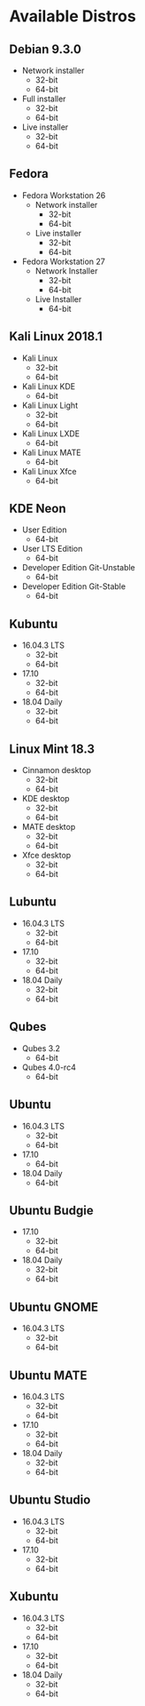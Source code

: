 Available Distros
=================

Debian 9.3.0
------------

* Network installer
  * 32-bit
  * 64-bit
* Full installer
  * 32-bit
  * 64-bit
* Live installer
  * 32-bit
  * 64-bit

Fedora
------
* Fedora Workstation 26
  * Network installer
    * 32-bit
    * 64-bit
  * Live installer
    * 32-bit
    * 64-bit
* Fedora Workstation 27
  * Network Installer
    * 32-bit
    * 64-bit
  * Live Installer
    * 64-bit

Kali Linux 2018.1
-----------------

* Kali Linux
  * 32-bit
  * 64-bit
* Kali Linux KDE
  * 64-bit
* Kali Linux Light
  * 32-bit
  * 64-bit
* Kali Linux LXDE
  * 64-bit
* Kali Linux MATE
  * 64-bit
* Kali Linux Xfce
  * 64-bit

KDE Neon
--------
* User Edition
  * 64-bit
* User LTS Edition
  * 64-bit
* Developer Edition Git-Unstable
  * 64-bit
* Developer Edition Git-Stable
  * 64-bit

Kubuntu
-------

* 16.04.3 LTS
  * 32-bit
  * 64-bit
* 17.10
  * 32-bit
  * 64-bit
* 18.04 Daily
  * 32-bit
  * 64-bit

Linux Mint 18.3
---------------
* Cinnamon desktop
  * 32-bit
  * 64-bit
* KDE desktop
  * 32-bit
  * 64-bit
* MATE desktop
  * 32-bit
  * 64-bit
* Xfce desktop
  * 32-bit
  * 64-bit

Lubuntu
-------

* 16.04.3 LTS
  * 32-bit
  * 64-bit
* 17.10
  * 32-bit
  * 64-bit
* 18.04 Daily
  * 32-bit
  * 64-bit

Qubes
-----
* Qubes 3.2
  * 64-bit
* Qubes 4.0-rc4
  * 64-bit

Ubuntu
------
* 16.04.3 LTS
  * 32-bit
  * 64-bit
* 17.10
  * 64-bit
* 18.04 Daily
  * 64-bit

Ubuntu Budgie
-------------
* 17.10
  * 32-bit
  * 64-bit
* 18.04 Daily
  * 32-bit
  * 64-bit

Ubuntu GNOME
------------
* 16.04.3 LTS
  * 32-bit
  * 64-bit

Ubuntu MATE
-----------
* 16.04.3 LTS
  * 32-bit
  * 64-bit
* 17.10
  * 32-bit
  * 64-bit
* 18.04 Daily
  * 32-bit
  * 64-bit

Ubuntu Studio
-------------
* 16.04.3 LTS
  * 32-bit
  * 64-bit
* 17.10
  * 32-bit
  * 64-bit

Xubuntu
-------
* 16.04.3 LTS
  * 32-bit
  * 64-bit
* 17.10
  * 32-bit
  * 64-bit
* 18.04 Daily
  * 32-bit
  * 64-bit
